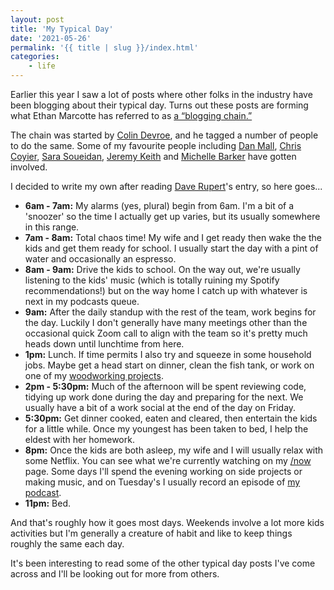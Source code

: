 ```yaml
---
layout: post
title: 'My Typical Day'
date: '2021-05-26'
permalink: '{{ title | slug }}/index.html'
categories:
    - life
---
```


Earlier this year I saw a lot of posts where other folks in the industry have been blogging about their typical day. Turns out these posts are forming what Ethan Marcotte has referred to as [a “blogging chain.”](https://ethanmarcotte.com/wrote/a-day-typical/)

The chain was started by [Colin Devroe](http://cdevroe.com/2021/01/07/my-typical-day/), and he tagged a number of people to do the same. Some of my favourite people including [Dan Mall](https://danmall.me/articles/my-typical-day/), [Chris Coyier](https://chriscoyier.net/2021/01/08/my-typical-day/), [Sara Soueidan](https://www.sarasoueidan.com/desk/typical-day/), [Jeremy Keith](https://adactio.com/journal/17750) and [Michelle Barker](https://css-irl.info/my-typical-day/) have gotten involved.

I decided to write my own after reading [Dave Rupert](https://daverupert.com/2021/01/my-typical-day/)'s entry, so here goes...

-   **6am - 7am:** My alarms (yes, plural) begin from 6am. I'm a bit of a 'snoozer' so the time I actually get up varies, but its usually somewhere in this range.
-   **7am - 8am:** Total chaos time! My wife and I get ready then wake the the kids and get them ready for school. I usually start the day with a pint of water and occasionally an espresso.
-   **8am - 9am:** Drive the kids to school. On the way out, we're usually listening to the kids' music (which is totally ruining my Spotify recommendations!) but on the way home I catch up with whatever is next in my podcasts queue.
-   **9am:** After the daily standup with the rest of the team, work begins for the day. Luckily I don't generally have many meetings other than the occasional quick Zoom call to align with the team so it's pretty much heads down until lunchtime from here.
-   **1pm:** Lunch. If time permits I also try and squeeze in some household jobs. Maybe get a head start on dinner, clean the fish tank, or work on one of my [woodworking projects](https://www.youtube.com/c/ajaykarwal).
-   **2pm - 5:30pm:** Much of the afternoon will be spent reviewing code, tidying up work done during the day and preparing for the next. We usually have a bit of a work social at the end of the day on Friday.
-   **5:30pm:** Get dinner cooked, eaten and cleared, then entertain the kids for a little while. Once my youngest has been taken to bed, I help the eldest with her homework.
-   **8pm:** Once the kids are both asleep, my wife and I will usually relax with some Netflix. You can see what we're currently watching on my [/now](/now) page. Some days I'll spend the evening working on side projects or making music, and on Tuesday's I usually record an episode of [my podcast](https://inspect.fm/).
-   **11pm:** Bed.

And that's roughly how it goes most days. Weekends involve a lot more kids activities but I'm generally a creature of habit and like to keep things roughly the same each day.

It's been interesting to read some of the other typical day posts I've come across and I'll be looking out for more from others.
